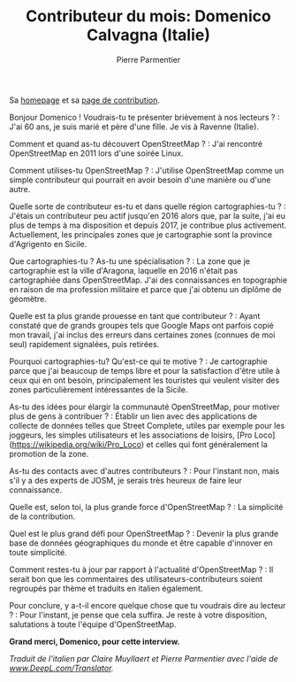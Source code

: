 ﻿---
title: "Contributeur du mois: Domenico Calvagna (Italie)"
categories: ["motm"]
author: Pierre Parmentier
---

Sa [homepage](https://www.openstreetmap.org/user/domikdomik) et sa [page de contribution](https://hdyc.neis-one.org/?domikdomik).

Bonjour Domenico ! Voudrais-tu te présenter brièvement à nos lecteurs ?
: J'ai 60 ans, je suis marié et père d'une fille. Je vis à Ravenne (Italie).

<!--more-->

Comment et quand as-tu découvert OpenStreetMap ?
: J'ai rencontré OpenStreetMap en 2011 lors d'une soirée Linux.

Comment utilises-tu OpenStreetMap ?
: J'utilise OpenStreetMap comme un simple contributeur qui pourrait en avoir besoin d'une manière ou d'une autre.

Quelle sorte de contributeur es-tu et dans quelle région cartographies-tu ?
: J'étais un contributeur peu actif jusqu'en 2016 alors que, par la suite, j'ai eu plus de temps à ma disposition et depuis 2017, je contribue plus activement. Actuellement, les principales zones que je cartographie sont la province d'Agrigento en Sicile.

Que cartographies-tu ? As-tu une spécialisation ?
: La zone que je cartographie est la ville d'Aragona, laquelle en 2016 n'était pas cartographiée dans OpenStreetMap. J'ai des connaissances en topographie en raison de ma profession militaire et parce que j'ai obtenu un diplôme de géomètre.

Quelle est ta plus grande prouesse en tant que contributeur ?
: Ayant constaté que de grands groupes tels que Google Maps ont parfois copié mon travail, j'ai inclus des erreurs dans certaines zones (connues de moi seul) rapidement signalées, puis retirées.

Pourquoi cartographies-tu? Qu'est-ce qui te motive ?
: Je cartographie parce que j'ai beaucoup de temps libre et pour la satisfaction d'être utile à ceux qui en ont besoin, principalement les touristes qui veulent visiter des zones particulièrement intéressantes de la Sicile.

As-tu des idées pour élargir la communauté OpenStreetMap, pour motiver plus de gens à contribuer ?
: Établir un lien avec des applications de collecte de données telles que Street Complete, utiles par exemple pour les joggeurs, les simples utilisateurs et les associations de loisirs, [Pro Loco] (<https://wikipedia.org/wiki/Pro_Loco>) et celles qui font généralement la promotion de la zone.

As-tu des contacts avec d'autres contributeurs ?
: Pour l'instant non, mais s'il y a des experts de JOSM, je serais très heureux de faire leur connaissance.

Quelle est, selon toi, la plus grande force d'OpenStreetMap ?
: La simplicité de la contribution.

Quel est le plus grand défi pour OpenStreetMap ?
: Devenir la plus grande base de données géographiques du monde et être capable d'innover en toute simplicité.

Comment restes-tu à jour par rapport à l'actualité d'OpenStreetMap ?
: Il serait bon que les commentaires des utilisateurs-contributeurs soient regroupés par thème et traduits en italien également.

Pour conclure, y a-t-il encore quelque chose que tu voudrais dire au lecteur ?
: Pour l'instant, je pense que cela suffira. Je reste à votre disposition, salutations à toute l'équipe d'OpenStreetMap.

**Grand merci, Domenico, pour cette interview.**

*Traduit de l'italien par Claire Muyllaert et Pierre Parmentier avec l'aide de www.DeepL.com/Translator.*

